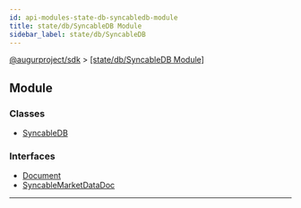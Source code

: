 ```yaml
---
id: api-modules-state-db-syncabledb-module
title: state/db/SyncableDB Module
sidebar_label: state/db/SyncableDB
---
```


[@augurproject/sdk](api-readme.md) > [[state/db/SyncableDB Module]](api-modules-state-db-syncabledb-module.md)

## Module

### Classes

* [SyncableDB](api-classes-state-db-syncabledb-syncabledb.md)

### Interfaces

* [Document](api-interfaces-state-db-syncabledb-document.md)
* [SyncableMarketDataDoc](api-interfaces-state-db-syncabledb-syncablemarketdatadoc.md)

---

